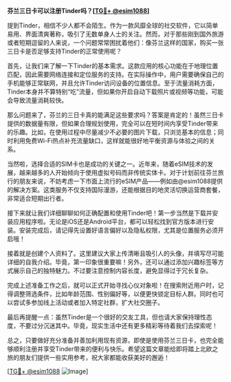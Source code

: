 **芬兰三日卡可以注册Tinder吗？[[TG💪+ @esim1088](https://t.me/s/esim1088)]**

提到Tinder，相信不少人都不会陌生。作为一款风靡全球的社交软件，它以简单易用、界面清爽著称，吸引了无数单身人士的关注。然而，对于那些刚到国外旅游或者短期逗留的人来说，一个问题常常困扰着他们：像芬兰这样的国家，购买一张三日卡是否足够支持Tinder的正常使用呢？

首先，让我们来了解一下Tinder的基本需求。这款应用的核心功能在于地理位置匹配，因此需要网络连接和定位服务的支持。在实际操作中，用户需要确保自己的手机能够正常联网，并且允许Tinder访问设备的位置信息。至于流量消耗方面，Tinder本身并不算特别“吃”流量，但如果你开启自动下载照片或视频等功能，可能会导致流量消耗较快。

那么问题来了，芬兰的三日卡真的能满足这些要求吗？答案是肯定的！虽然三日卡提供的数据量有限，但如果合理规划使用，完全可以在短时间内享受Tinder带来的乐趣。比如，在使用过程中尽量减少不必要的图片下载，只浏览基本的信息；同时利用免费Wi-Fi热点补充流量缺口，这样就能很好地平衡资源与体验之间的关系。

当然啦，选择合适的SIM卡也是成功的关键之一。近年来，随着eSIM技术的发展，越来越多的人开始倾向于使用虚拟号码而非传统实体卡。对于计划前往芬兰旅行的朋友来说，不妨考虑一下市面上流行的eSIM产品——例如由@esim1088提供的解决方案。这类服务不仅支持国际漫游，还能根据目的地灵活切换运营商套餐，非常适合短期出行者。

接下来就让我们详细聊聊如何正确配置和使用Tinder吧！第一步当然是下载并安装应用程序啦。无论是iOS还是Android平台，都可以轻松找到官方版本进行安装。安装完成后，请记得先设置好语言偏好以及隐私权限，尤其是位置服务必须开启哦！

接着就是创建个人资料了。这里建议大家上传清晰且吸引人的头像，并填写尽可能详细的自我介绍。毕竟，第一印象很重要嘛！另外，还可以通过添加兴趣标签等方式展示自己的独特魅力。不过要注意控制内容长度，避免显得过于冗长复杂。

完成上述准备工作之后，就可以正式开始寻找心仪对象啦！在搜索附近用户时，记得调整筛选条件，比如年龄范围、性别偏好等，以便更快锁定目标人群。同时也可以尝试多参加线上活动或者加入特定社群，扩大社交圈子。

最后再提醒一点：虽然Tinder是一个很好的交友工具，但也请大家保持理性态度，不要过分沉迷其中。毕竟，现实生活中还有更多精彩等待着我们去探索呢！

总之，只要做好充分准备并善加利用现有资源，即使是使用芬兰三日卡，也完全能够顺利注册并享受Tinder带来的便利与快乐。希望这篇文章能给即将踏上北欧之旅的朋友们提供一些实用参考，祝大家都能收获美好的邂逅！

[[TG💪+ @esim1088](https://t.me/s/esim1088) ![Image](https://i.postimg.cc/4NQfJmqS/Snipaste-2025-05-13-00-14-12.png)]